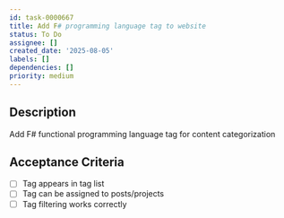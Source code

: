 ```yaml
---
id: task-0000667
title: Add F# programming language tag to website
status: To Do
assignee: []
created_date: '2025-08-05'
labels: []
dependencies: []
priority: medium
---
```


## Description

Add F# functional programming language tag for content categorization

## Acceptance Criteria

- [ ] Tag appears in tag list
- [ ] Tag can be assigned to posts/projects
- [ ] Tag filtering works correctly
